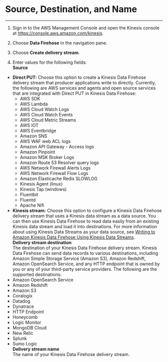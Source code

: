 # Source, Destination, and Name<a name="create-name"></a>

****

1. Sign in to the AWS Management Console and open the Kinesis console at [https://console\.aws\.amazon\.com/kinesis](https://console.aws.amazon.com/kinesis)\.

1. Choose **Data Firehose** in the navigation pane\.

1. Choose **Create delivery stream**\.

1.  Enter values for the following fields:  
****Source****  
   + **Direct PUT:** Choose this option to create a Kinesis Data Firehose delivery stream that producer applications write to directly\. Currently, the following are AWS services and agents and open source services that are integrated with Direct PUT in Kinesis Data Firehose:
     + AWS SDK
     + AWS Lambda
     + AWS Cloud Watch Logs
     + AWS Cloud Watch Events
     + AWS Cloud Metric Streams
     + AWS IOT
     + AWS Eventbridge
     + Amazon SNS
     + AWS WAF web ACL logs
     + Amazon API Gateway \- Access logs
     + Amazon Pinpoint
     + Amazon MSK Broker Logs
     + Amazon Route 53 Resolver query logs
     + AWS Network Firewall Alerts Logs
     + AWS Network Firewall Flow Logs
     + Amazon Elasticache Redis SLOWLOG
     + Kinesis Agent \(linux\)
     + Kinesis Tap \(windows\)
     + Fluentbit
     + Fluentd
     + Apache Nifi
   + **Kinesis stream:** Choose this option to configure a Kinesis Data Firehose delivery stream that uses a Kinesis data stream as a data source\. You can then use Kinesis Data Firehose to read data easily from an existing Kinesis data stream and load it into destinations\. For more information about using Kinesis Data Streams as your data source, see [Writing to Amazon Kinesis Data Firehose Using Kinesis Data Streams](https://docs.aws.amazon.com/firehose/latest/dev/writing-with-kinesis-streams.html)\.  
****Delivery stream destination****  
The destination of your Kinesis Data Firehose delivery stream\. Kinesis Data Firehose can send data records to various destinations, including Amazon Simple Storage Service \(Amazon S3\), Amazon Redshift, Amazon OpenSearch Service, and any HTTP endpoint that is owned by you or any of your third\-party service providers\. The following are the supported destinations:  
   + Amazon OpenSearch Service
   + Amazon Redshift
   + Amazon S3
   + Coralogix
   + Datadog
   + Dynatrace
   + HTTP Endpoint
   + Honeycomb
   + Logic Monitor
   + MongoDB Cloud
   + New Relic
   + Splunk
   + Sumo Logic  
****Delivery stream name****  
The name of your Kinesis Data Firehose delivery stream\.
